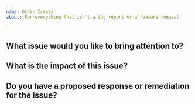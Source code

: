 ```yaml
---
name: Other Issues
about: For everything that isn't a bug report or a feature request

---
```

<!--  Please use this template to submit issues that are neither bugs reports nor feature requests -->

## What issue would you like to bring attention to?

## What is the impact of this issue?

## Do you have a proposed response or remediation for the issue?